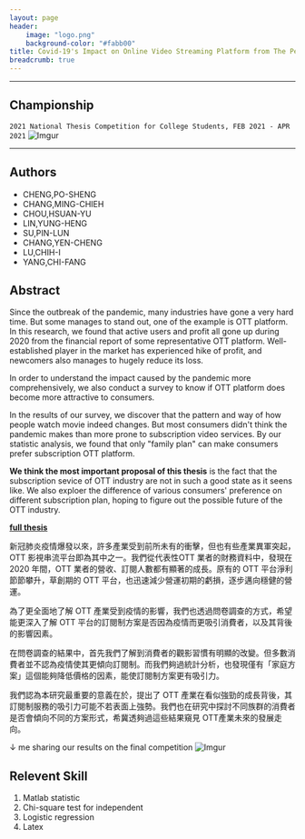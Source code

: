 ```yaml
---
layout: page
header:
    image: "logo.png"
    background-color: "#fabb00"
title: Covid-19's Impact on Online Video Streaming Platform from The Perspective of Consumer Preference
breadcrumb: true
---
```


---

## Championship
`2021 National Thesis Competition for College Students, FEB 2021 - APR 2021`
![Imgur](https://imgur.com/9vjiGe0.jpg)

---

## Authors

- CHENG,PO-SHENG
- CHANG,MING-CHIEH
- CHOU,HSUAN-YU
- LIN,YUNG-HENG
- SU,PIN-LUN
- CHANG,YEN-CHENG
- LU,CHIH-I
- YANG,CHI-FANG

## Abstract

Since the outbreak of the pandemic, many industries have gone a very hard time. But some manages to stand out, one of the example is OTT platform. In this research, we found that active users and profit all gone up during 2020 from the financial report of some representative OTT platform. Well-established player in the market has experienced hike of profit, and newcomers also manages to hugely reduce its loss.

In order to understand the impact caused by the pandemic more comprehensively, we also conduct a survey to know if OTT platform does become more attractive to consumers.

In the results of our survey, we discover that the pattern and way of how people watch movie indeed changes. But most consumers didn't think the pandemic makes than more prone to subscription video services. By our statistic analysis, we found that only "family plan" can make consumers prefer subscription OTT platform.

**We think the most important proposal of this thesis** is the fact that the subscription sevice of OTT industry are not in such a good state as it seens like. We also exploer the difference of various consumers' preference on different subscription plan, hoping to figure out the possible future of the OTT industry.

[**full thesis**](/docs/paper.pdf)

新冠肺炎疫情爆發以來，許多產業受到前所未有的衝擊，但也有些產業異軍突起，OTT 影視串流平台即為其中之一。我們從代表性OTT 業者的財務資料中，發現在 2020 年間，OTT 業者的營收、訂閱人數都有顯著的成長。原有的 OTT 平台淨利節節攀升，草創期的 OTT 平台，也迅速減少營運初期的虧損，逐步邁向穩健的營運。

為了更全面地了解 OTT 產業受到疫情的影響，我們也透過問卷調查的方式，希望能更深入了解 OTT 平台的訂閱制方案是否因為疫情而更吸引消費者，以及其背後的影響因素。

在問卷調查的結果中，首先我們了解到消費者的觀影習慣有明顯的改變。但多數消費者並不認為疫情使其更傾向訂閱制。而我們夠過統計分析，也發現僅有「家庭方案」這個能夠降低價格的因素，能使訂閱制方案更有吸引力。

我們認為本研究最重要的意義在於，提出了 OTT 產業在看似強勁的成長背後，其訂閱制服務的吸引力可能不若表面上強勢。我們也在研究中探討不同族群的消費者是否會傾向不同的方案形式，希冀透夠過這些結果窺見 OTT產業未來的發展走向。

&darr;
me sharing our results on the final competition
![Imgur](https://imgur.com/DGAPMGo.jpg)

## Relevent Skill

1. Matlab statistic
2. Chi-square test for independent
3. Logistic regression
4. Latex 
